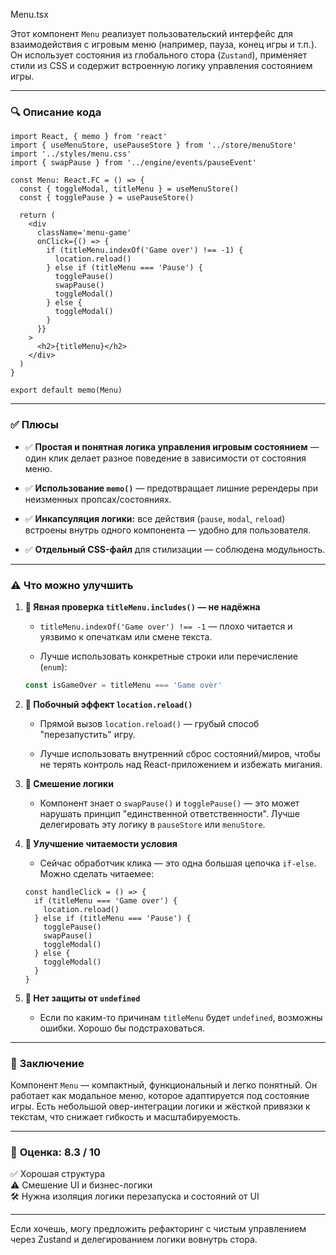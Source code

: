 Menu.tsx

Этот компонент `Menu` реализует пользовательский интерфейс для взаимодействия с игровым меню (например, пауза, конец игры и т.п.). Он использует состояния из глобального стора (`Zustand`), применяет стили из CSS и содержит встроенную логику управления состоянием игры.

---

### 🔍 **Описание кода**

```tsx
import React, { memo } from 'react'
import { useMenuStore, usePauseStore } from '../store/menuStore'
import '../styles/menu.css'
import { swapPause } from '../engine/events/pauseEvent'

const Menu: React.FC = () => {
  const { toggleModal, titleMenu } = useMenuStore()
  const { togglePause } = usePauseStore()

  return (
    <div
      className='menu-game'
      onClick={() => {
        if (titleMenu.indexOf('Game over') !== -1) {
          location.reload()
        } else if (titleMenu === 'Pause') {
          togglePause()
          swapPause()
          toggleModal()
        } else {
          toggleModal()
        }
      }}
    >
      <h2>{titleMenu}</h2>
    </div>
  )
}

export default memo(Menu)
```

---

### ✅ **Плюсы**

- ✅ **Простая и понятная логика управления игровым состоянием** — один клик делает разное поведение в зависимости от состояния меню.
    
- ✅ **Использование `memo()`** — предотвращает лишние ререндеры при неизменных пропсах/состояниях.
    
- ✅ **Инкапсуляция логики:** все действия (`pause`, `modal`, `reload`) встроены внутрь одного компонента — удобно для пользователя.
    
- ✅ **Отдельный CSS-файл** для стилизации — соблюдена модульность.
    

---

### ⚠️ **Что можно улучшить**

1. **🔁 Явная проверка `titleMenu.includes()` — не надёжна**
    
    - `titleMenu.indexOf('Game over') !== -1` — плохо читается и уязвимо к опечаткам или смене текста.
        
    - Лучше использовать конкретные строки или перечисление (`enum`):
        
    
    ```ts
    const isGameOver = titleMenu === 'Game over'
    ```
    
2. **📛 Побочный эффект `location.reload()`**
    
    - Прямой вызов `location.reload()` — грубый способ "перезапустить" игру.
        
    - Лучше использовать внутренний сброс состояний/миров, чтобы не терять контроль над React-приложением и избежать мигания.
        
3. **🔀 Смешение логики**
    
    - Компонент знает о `swapPause()` и `togglePause()` — это может нарушать принцип "единственной ответственности". Лучше делегировать эту логику в `pauseStore` или `menuStore`.
        
4. **📃 Улучшение читаемости условия**
    
    - Сейчас обработчик клика — это одна большая цепочка `if-else`. Можно сделать читаемее:
        
    
    ```tsx
    const handleClick = () => {
      if (titleMenu === 'Game over') {
        location.reload()
      } else if (titleMenu === 'Pause') {
        togglePause()
        swapPause()
        toggleModal()
      } else {
        toggleModal()
      }
    }
    ```
    
5. **🧪 Нет защиты от `undefined`**
    
    - Если по каким-то причинам `titleMenu` будет `undefined`, возможны ошибки. Хорошо бы подстраховаться.
        

---

### 🧠 **Заключение**

Компонент `Menu` — компактный, функциональный и легко понятный. Он работает как модальное меню, которое адаптируется под состояние игры. Есть небольшой овер-интеграции логики и жёсткой привязки к текстам, что снижает гибкость и масштабируемость.

---

### 🔧 **Оценка: 8.3 / 10**

✅ Хорошая структура  
⚠ Смешение UI и бизнес-логики  
🛠 Нужна изоляция логики перезапуска и состояний от UI

---

Если хочешь, могу предложить рефакторинг с чистым управлением через Zustand и делегированием логики вовнутрь стора.
